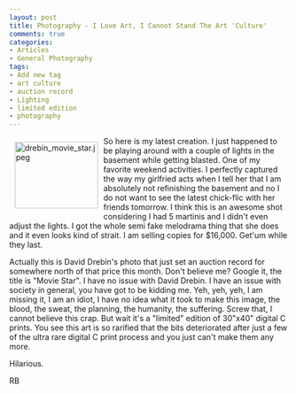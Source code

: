 ```yaml
---
layout: post
title: Photography - I Love Art, I Cannot Stand The Art 'Culture'
comments: true
categories:
- Articles
- General Photography
tags:
- Add new tag
- art culture
- auction record
- Lighting
- limited edition
- photography
---
```

<a rel="lightbox" href="/wp-content/uploads/2009/04/drebin_movie_star.jpeg"><img title="drebin_movie_star.jpeg" src="/wp-content/uploads/2009/04/.thumbs/.drebin_movie_star.jpeg" border="0" alt="drebin_movie_star.jpeg" hspace="10" vspace="10" width="150" height="120" align="left" /></a>So here is my latest creation. I just happened to be playing around with a couple of lights in the basement while getting blasted. One of my favorite weekend activities. I perfectly captured the way my girlfried acts when I tell her that I am absolutely not refinishing the basement and no I do not want to see the latest chick-flic with her friends tomorrow. I think this is an awesome shot considering I had 5 martinis <!--more-->and I didn't even adjust the lights. I got the whole semi fake melodrama thing that she does and it even looks kind of strait. I am selling copies for $16,000. Get'um while they last.

Actually this is David Drebin's photo that just set an auction record for somewhere north of that price this month. Don't believe me? Google it, the title is "Movie Star". I have no issue with David Drebin. I have an issue with society in general, you have got to be kidding me. Yeh, yeh, yeh, I am missing it, I am an idiot, I have no idea what it took to make this image, the blood, the sweat, the planning, the humanity, the suffering. Screw that, I cannot believe this crap. But wait it's a "limited" edition of 30"x40" digital C prints. You see this art is so rarified that the bits deteriorated after just a few of the ultra rare digital C print process and you just can't make them any more.

Hilarious.

RB